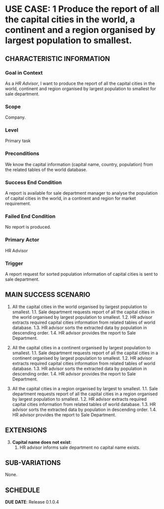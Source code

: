 # USE CASE: 1 Produce the report of all the capital cities in the world, a continent and a region organised by largest population to smallest.

## CHARACTERISTIC INFORMATION

### Goal in Context

As a *HR Advisor*, I want to produce the report of all the capital cities in the world, continent and region organised by largest population to smallest for sale department.
### Scope

Company.

### Level

Primary task

### Preconditions

We know the capital information (capital name, country, population) from the related tables of the world database.

### Success End Condition

A report is available for sale department manager to analyse the population of capital cities in the world, in a continent and region for market requirement.

### Failed End Condition

No report is produced.

### Primary Actor

HR Advisor

### Trigger

A report request for sorted population information of capital cities is sent to sale department.

## MAIN SUCCESS SCENARIO

1. All the capital cities in the world organised by largest population to smallest.
   1.1. Sale department requests report of all the capital cities in the world organised by largest population to smallest.
   1.2. HR advisor extracts required capital cities information from related tables of world database.
   1.3. HR advisor sorts the extracted data by population in descending order.
   1.4. HR advisor provides the report to Sale Department.


2. All the capital cities in a continent organised by largest population to smallest.
   1.1. Sale department requests report of all the capital cities in a  continent organised by largest population to smallest.
   1.2. HR advisor extracts required capital cities information from related tables of world database.
   1.3. HR advisor sorts the extracted data by population in descending order.
   1.4. HR advisor provides the report to Sale Department.

3. All the capital cities in a region organised by largest to smallest.
   1.1. Sale department requests report of all the capital cities in a  region organised by largest population to smallest.
   1.2. HR advisor extracts required capital cities information from related tables of world database.
   1.3. HR advisor sorts the extracted data by population in descending order.
   1.4. HR advisor provides the report to Sale Department.

## EXTENSIONS

3. **Capital name does not exist**:
    1. HR advisor informs sale department no capital name exists.

## SUB-VARIATIONS

None.

## SCHEDULE

**DUE DATE**: Release 0.1.0.4